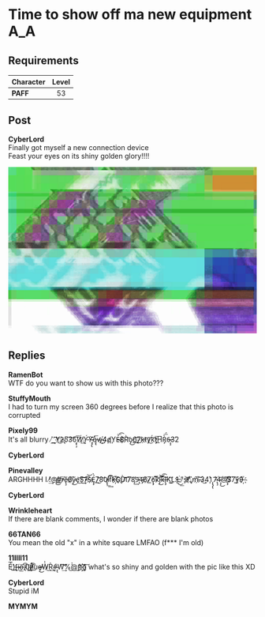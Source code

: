 # Time to show off ma new equipment A\_A
## Requirements
|Character|Level|
|---------|:---:|
|**PAFF** | 53  |

## Post
**CyberLord**<br>
Finally got myself a new connection device<br>
Feast your eyes on its shiny golden glory!!!!

![o8001.png](./attachments/o8001.png)
## Replies
**RamenBot**<br>
WTF do you want to show us with this photo???

**StuffyMouth**<br>
I had to turn my screen 360 degrees before I realize that this photo is corrupted

**Pixely99**<br>
It's all blurry ˋ̸͢ˊ̀͏̕͟͡Y̕͘͜$҉́2̴̢5̛̕͠3̛́͝6̧̢̧͠͞Ẃ̧͢҉͏Ý͘͏̵͘Y̷$̶̡̡̢͝q̵̢̀͞w҉̵͜4̧q̸̸̧Y͏É̴̶͞͡$̛̛҉R̀͝o̡͜6̨́͟͡҉7̷͟k̶҉t͝y̷͜͡ḱ̕͡t̡͞H͟͞R̀͞͏̡́6̷̶̧̧3̛͘2͏͏

**CyberLord**<br>


**Pinevalley**<br>
ARGHHHH I !̸͢͏̛@̸̡͜\#̷̕̕͟҉r͘͠e̴̢̧6̷͠҉͘ỳ̴͜e͏̧̕͜͝5̕͜͢͝͡7̵̶͡͝S̵҉É̡̡̀7̷͜͟͝8͏̀͝0̸̨̢͟͢l̵̛͡f̕͞͏k҉̶͡G҉̨D̷̀͝i̛͞͡7̷͠8̡̛͢9̷̢͞4̴̡͞6҉̸7̸̀̕͟ǫ̡͡k̷͞͝j̵͜͝͡k͠͞͠l̶̨̡K͏͜͝L͏͏͟:͏̷̢̛̛Ļ̶͘͜͟"̷̧s̵̕͝r͘͞.̀͘҉̷̛,̡͏m̴͠҉.̵͝3͏͏̷̧͜4͘͏̧1̨̢̡̢̀7̵̢̧́̕4̴̧̨͜͝@̸̢̡̛͠$̷̛͞7͏̕͠͠ý͟͟9҉̶́

**CyberLord**<br>


**Wrinkleheart**<br>
If there are blank comments, I wonder if there are blank photos

**66TAN66**<br>
You mean the old "x" in a white square LMFAO (f\*\*\* I'm old)

**11IIll11**<br>
É͘͞}҉̧́͟͟[̵̶í̴͘͟͟o̶͘͞͡;̸̴̨ų̛͢͞t̶̛̕͟͡i̸̷̸͟͡u͟ȩ̸̶͜Ẁ̷̀͘͜Ŗ̨̀͢\#̴̨̢́W͢͏͠͝%̀̀͜@͏͜f̢t҉̵҉g͞͠ what's so shiny and golden with the pic like this XD

**CyberLord**<br>
Stupid iM

**MYMYM**<br>


